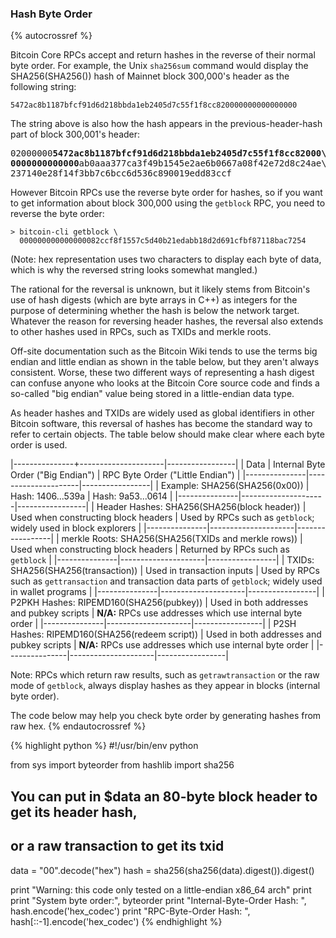 ### Hash Byte Order

{% autocrossref %}

Bitcoin Core RPCs accept and return hashes in the reverse of their
normal byte order. For example, the Unix `sha256sum` command would display the
SHA256(SHA256()) hash of Mainnet block 300,000's header as the
following string:

    5472ac8b1187bfcf91d6d218bbda1eb2405d7c55f1f8cc820000000000000000

The string above is also how the hash appears in the
previous-header-hash part of block 300,001's header:

<pre>02000000<b>5472ac8b1187bfcf91d6d218bbda1eb2405d7c55f1f8cc82000\
0000000000000</b>ab0aaa377ca3f49b1545e2ae6b0667a08f42e72d8c24ae\
237140e28f14f3bb7c6bcc6d536c890019edd83ccf</pre>

However Bitcoin RPCs use the reverse byte order for hashes, so if you
want to get information about block 300,000 using the `getblock` RPC,
you need to reverse the byte order:

    > bitcoin-cli getblock \
      000000000000000082ccf8f1557c5d40b21edabb18d2d691cfbf87118bac7254

(Note: hex representation uses two characters to display each byte of
data, which is why the reversed string looks somewhat mangled.)

The rational for the reversal is unknown, but it likely stems from
Bitcoin's use of hash digests (which are byte arrays in C++) as integers
for the purpose of determining whether the hash is below the network
target. Whatever the reason for reversing header hashes, the reversal
also extends to other hashes used in RPCs, such as TXIDs and merkle
roots. 

Off-site documentation such as the Bitcoin Wiki tends to use the terms
big endian and little endian as shown in the table below, but they
aren't always consistent. Worse, these two different ways of
representing a hash digest can confuse anyone who looks at the Bitcoin
Core source code and finds a so-called "big endian" value being stored
in a little-endian data type.

As header hashes and TXIDs are widely used as global identifiers in
other Bitcoin software, this reversal of hashes has become the standard
way to refer to certain objects. The table below should make clear where
each byte order is used.

<div style="text-align: left;" markdown="1">

|---------------+---------------------|-----------------|
| Data | Internal Byte Order ("Big Endian") | RPC Byte Order ("Little Endian") |
|---------------|---------------------|-----------------|
| Example: SHA256(SHA256(0x00))  | Hash: 1406...539a         | Hash: 9a53...0614     |
|---------------|---------------------|-----------------|
| Header Hashes: SHA256(SHA256(block header))  | Used when constructing block headers  | Used by RPCs such as `getblock`; widely used in block explorers |
|---------------|---------------------|-----------------|
| merkle Roots: SHA256(SHA256(TXIDs and merkle rows))  | Used when constructing block headers  | Returned by RPCs such as `getblock` |
|---------------|---------------------|-----------------|
| TXIDs: SHA256(SHA256(transaction))  | Used in transaction inputs | Used by RPCs such as `gettransaction` and transaction data parts of `getblock`; widely used in wallet programs |
|---------------|---------------------|-----------------|
| P2PKH Hashes: RIPEMD160(SHA256(pubkey))  | Used in both addresses and pubkey scripts  | **N/A:** RPCs use addresses which use internal byte order |
|---------------|---------------------|-----------------|
| P2SH Hashes: RIPEMD160(SHA256(redeem script))  | Used in both addresses and pubkey scripts | **N/A:** RPCs use addresses which use internal byte order |
|---------------|---------------------|-----------------|

</div>

Note: RPCs which return raw results, such as `getrawtransaction` or the
raw mode of `getblock`, always display hashes as they appear in blocks
(internal byte order).

The code below may help you check byte order by generating hashes
from raw hex.
{% endautocrossref %}

{% highlight python %}
#!/usr/bin/env python

from sys import byteorder
from hashlib import sha256

## You can put in $data an 80-byte block header to get its header hash,
## or a raw transaction to get its txid
data = "00".decode("hex")
hash = sha256(sha256(data).digest()).digest()

print "Warning: this code only tested on a little-endian x86_64 arch"
print
print "System byte order:", byteorder
print "Internal-Byte-Order Hash: ", hash.encode('hex_codec')
print "RPC-Byte-Order Hash:      ", hash[::-1].encode('hex_codec')
{% endhighlight %}
